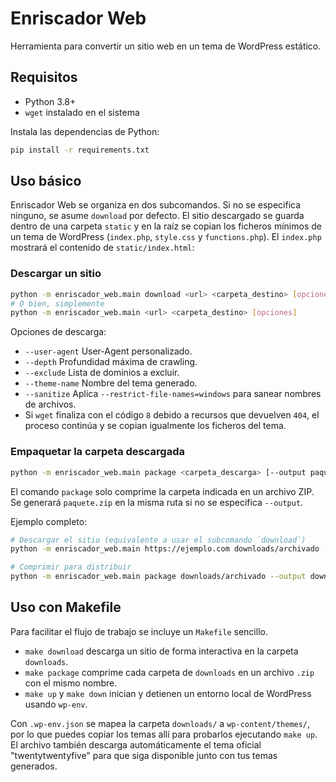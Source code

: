 # Enriscador Web

Herramienta para convertir un sitio web en un tema de WordPress estático.

## Requisitos

- Python 3.8+
- `wget` instalado en el sistema

Instala las dependencias de Python:

```bash
pip install -r requirements.txt
```

## Uso básico

Enriscador Web se organiza en dos subcomandos. Si no se especifica ninguno,
se asume `download` por defecto. El sitio descargado se guarda dentro de una
carpeta `static` y en la raíz se copian los ficheros mínimos de un tema de
WordPress (`index.php`, `style.css` y `functions.php`). El `index.php`
mostrará el contenido de `static/index.html`:

### Descargar un sitio

```bash
python -m enriscador_web.main download <url> <carpeta_destino> [opciones]
# O bien, simplemente
python -m enriscador_web.main <url> <carpeta_destino> [opciones]
```

Opciones de descarga:

- `--user-agent` User-Agent personalizado.
- `--depth` Profundidad máxima de crawling.
- `--exclude` Lista de dominios a excluir.
- `--theme-name` Nombre del tema generado.
- `--sanitize` Aplica `--restrict-file-names=windows` para sanear nombres de archivos.
- Si `wget` finaliza con el código `8` debido a recursos que devuelven
  `404`, el proceso continúa y se copian igualmente los ficheros del tema.

### Empaquetar la carpeta descargada

```bash
python -m enriscador_web.main package <carpeta_descarga> [--output paquete.zip]
```

El comando `package` solo comprime la carpeta indicada en un archivo ZIP. Se generará `paquete.zip` en la misma ruta si no se especifica `--output`.

Ejemplo completo:

```bash
# Descargar el sitio (equivalente a usar el subcomando `download`)
python -m enriscador_web.main https://ejemplo.com downloads/archivado --theme-name MiTema --depth 1

# Comprimir para distribuir
python -m enriscador_web.main package downloads/archivado --output downloads/archivado.zip
```

## Uso con Makefile

Para facilitar el flujo de trabajo se incluye un `Makefile` sencillo.

- `make download` descarga un sitio de forma interactiva en la carpeta `downloads`.
- `make package` comprime cada carpeta de `downloads` en un archivo `.zip` con el mismo nombre.
- `make up` y `make down` inician y detienen un entorno local de WordPress usando `wp-env`.

Con `.wp-env.json` se mapea la carpeta `downloads/` a `wp-content/themes/`, por lo que puedes copiar los temas allí para probarlos ejecutando `make up`.
El archivo también descarga automáticamente el tema oficial "twentytwentyfive" para que siga disponible junto con tus temas generados.

